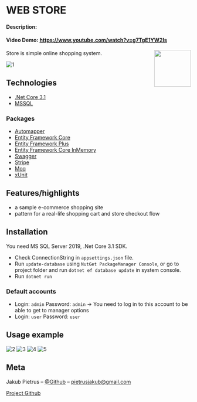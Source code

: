 # WEB STORE
#### Description:
#### Video Demo:  https://www.youtube.com/watch?v=g7TgE1YW2Is


<img align="right" width="100" height="auto" src="https://github.com/pieetrus/.Net-i-Java/blob/master/Sklep-Projekt/Store/wwwroot/images/shoelogo-sm.png">
Store is simple online shopping system.

![1](https://github.com/pieetrus/.Net-i-Java/blob/master/Sklep-Projekt/screenshots/main.png)


## Technologies
- [.Net Core 3.1](https://dotnet.microsoft.com/download/dotnet-core/3.1)
- [MSSQL](https://www.microsoft.com/pl-pl/sql-server/sql-server-downloads)
### Packages
- [Automapper](https://automapper.org/)
- [Entity Framework Core](https://www.nuget.org/packages/Microsoft.EntityFrameworkCore)
- [Entity Framework Plus](https://entityframework-plus.net/)
- [Entity Framework Core InMemory](https://www.nuget.org/packages/Microsoft.EntityFrameworkCore.InMemory)
- [Swagger](https://swagger.io/tools/swagger-ui/download/)
- [Stripe](https://www.nuget.org/packages/Stripe.net/)
- [Moq](https://www.nuget.org/packages/moq/)
- [xUnit](https://xunit.net/)

## Features/highlights

- a sample e-commerce shopping site
- pattern for a real-life shopping cart and store checkout flow <br>


## Installation
You need MS SQL Server 2019, .Net Core 3.1 SDK.

-  Check ConnectionString in  `appsettings.json`  file.
- Run `update-database`  using  `NutGet PackageManager Console`, or go to project folder and run `dotnet ef database update` in system console.
- Run `dotnet run`

### Default accounts
- Login: `admin` Password: `admin` -> You need to log in to this account to be able to get to manager options
- Login: `user`  Password: `user`

## Usage example
![2](https://github.com/pieetrus/.Net-i-Java/blob/master/Sklep-Projekt/screenshots/1.png)
![3](https://github.com/pieetrus/.Net-i-Java/blob/master/Sklep-Projekt/screenshots/2.png)
![4](https://github.com/pieetrus/.Net-i-Java/blob/master/Sklep-Projekt/screenshots/3.png)
![5](https://github.com/pieetrus/.Net-i-Java/blob/master/Sklep-Projekt/screenshots/4.png)

## Meta

Jakub Pietrus – [@Github](https://github.com/pieetrus) – pietrusjakub@gmail.com  <br>

[Project Github](https://github.com/pieetrus/.Net-i-Java/tree/master/Sklep-Projekt)
